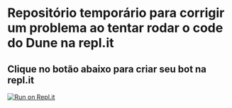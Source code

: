 # Repositório temporário para corrigir um problema ao tentar rodar o code do Dune na repl.it
## Clique no botão abaixo para criar seu bot na repl.it

[![Run on Repl.it](https://repl.it/badge/github/zRitsu/musicbot_dune.git)](https://repl.it/github/zRitsu/musicbot_dune.git)
